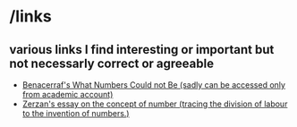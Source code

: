 # /links

## various links I find interesting or important but not necessarly correct or agreeable
-  [Benacerraf's What Numbers Could not Be (sadly can be accessed only from academic account)](https://www.jstor.org/stable/2183530?seq=1)
-  [Zerzan's essay on the concept of number (tracing the division of labour to the invention of numbers.)](https://theanarchistlibrary.org/library/john-zerzan-number-its-origin-and-evolution.pdf)


 
